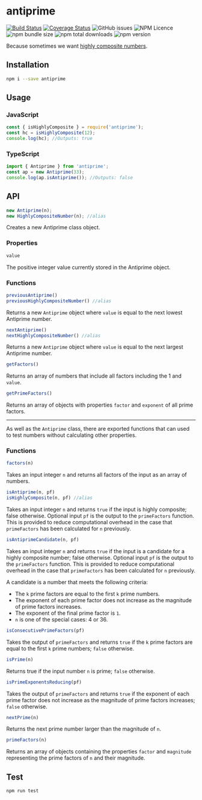 # antiprime

[![Build Status](https://travis-ci.org/SimpleProgrammingAU/nihon-numbers.svg?branch=master)](https://travis-ci.org/SimpleProgrammingAU/nihon-numbers)
[![Coverage Status](https://coveralls.io/repos/github/SimpleProgrammingAU/nihon-numbers/badge.svg?branch=master)](https://coveralls.io/github/SimpleProgrammingAU/nihon-numbers?branch=master)
![GitHub issues](https://img.shields.io/github/issues/SimpleProgrammingAU/antiprime)
![NPM Licence](https://img.shields.io/npm/l/nihon-numbers)
![npm bundle size](https://img.shields.io/bundlephobia/min/nihon-numbers)
![npm total downloads](https://img.shields.io/npm/dt/nihon-numbers)
![npm version](https://img.shields.io/npm/v/nihon-numbers)

Because sometimes we want [highly composite numbers](https://en.wikipedia.org/wiki/Highly_composite_number).

## Installation
```sh
npm i --save antiprime
```

## Usage
### JavaScript
```javascript
const { isHighlyComposite } = require('antiprime');
const hc = isHighlyComposite(12);
console.log(hc); //Outputs: true
```

### TypeScript
```typescript
import { Antiprime } from 'antiprime';
const ap = new Antiprime(33);
console.log(ap.isAntiprime()); //Outputs: false
```

## API
```javascript
new Antiprime(n);
new HighlyCompositeNumber(n); //alias
```
Creates a new Antiprime class object.
### Properties
```javascript
value
```
The positive integer value currently stored in the Antiprime object.

### Functions
```javascript
previousAntiprime()
previousHighlyCompositeNumber() //alias
```
Returns a new `Antiprime` object where `value` is equal to the next lowest Antiprime number.

```javascript
nextAntiprime()
nextHighlyCompositeNumber() //alias
```
Returns a new `Antiprime` object where `value` is equal to the next largest Antiprime number.

```javascript
getFactors()
```
Returns an array of numbers that include all factors including the 1 and `value`.

```javascript
getPrimeFactors()
```
Returns an array of objects with properties `factor` and `exponent` of all prime factors.

-------

As well as the `Antiprime` class, there are exported functions that can used to test numbers without calculating other properties.

### Functions
```javascript
factors(n)
```
Takes an input integer `n` and returns all factors of the input as an array of numbers.
```javascript
isAntiprime(n, pf)
isHighlyComposite(n, pf) //alias
```
Takes an input integer `n` and returns `true` if the input is highly composite; false otherwise. Optional input `pf` is the output to the `primeFactors` function. This is provided to reduce computational overhead in the case that `primeFactors` has been calculated for `n` previously.
```javascript
isAntiprimeCandidate(n, pf)
```
Takes an input integer `n` and returns `true` if the input is a candidate for a highly composite number; false otherwise. Optional input `pf` is the output to the `primeFactors` function. This is provided to reduce computational overhead in the case that `primeFactors` has been calculated for `n` previously.

A candidate is a number that meets the following criteria:

* The `k` prime factors are equal to the first `k` prime numbers.
* The exponent of each prime factor does not increase as the magnitude of prime factors increases.
* The exponent of the final prime factor is `1`.
* `n` is one of the special cases: 4 or 36.

```javascript
isConsecutivePrimeFactors(pf)
```
Takes the output of `primeFactors` and returns `true` if the `k` prime factors are equal to the first `k` prime numbers; `false` otherwise.

```javascript
isPrime(n)
```
Returns true if the input number `n` is prime; `false` otherwise.

```javascript
isPrimeExponentsReducing(pf)
```
Takes the output of `primeFactors` and returns `true` if the exponent of each prime factor does not increase as the magnitude of prime factors increases; `false` otherwise.

```javascript
nextPrime(n)
```
Returns the next prime number larger than the magnitude of `n`.

```javascript
primeFactors(n)
```
Returns an array of objects containing the properties `factor` and `magnitude` representing the prime factors of `n` and their magnitude.

## Test
```sh
npm run test
```